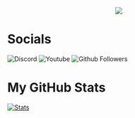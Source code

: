 <p align="center">
<img src="https://i.pinimg.com/736x/6c/c9/a2/6cc9a22cc09250524a6511f9957844f9.jpg"/>
</p>

# Socials

![Discord](https://img.shields.io/discord/764900827981676565?label=Discord&logo=Discord&style=for-the-badge)
![Youtube](https://img.shields.io/youtube/views/r48l7fJFAwQ?color=gr&label=Channel&logo=Youtube&logoColor=red&style=for-the-badge)
![Github Followers](https://img.shields.io/github/followers/AfkBranta?color=gr&logo=Github&style=for-the-badge)

# My GitHub Stats

[![Stats](https://github-readme-stats.vercel.app/api?username=AfkBranta&show_icons=true&hide_title=true)](https://github.com/AfkBranta)

